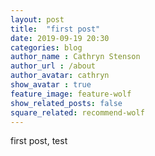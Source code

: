 ```yaml
---
layout: post
title:  "first post"
date: 2019-09-19 20:30
categories: blog
author_name : Cathryn Stenson
author_url : /about
author_avatar: cathryn
show_avatar : true
feature_image: feature-wolf
show_related_posts: false
square_related: recommend-wolf
---
```


first post, test